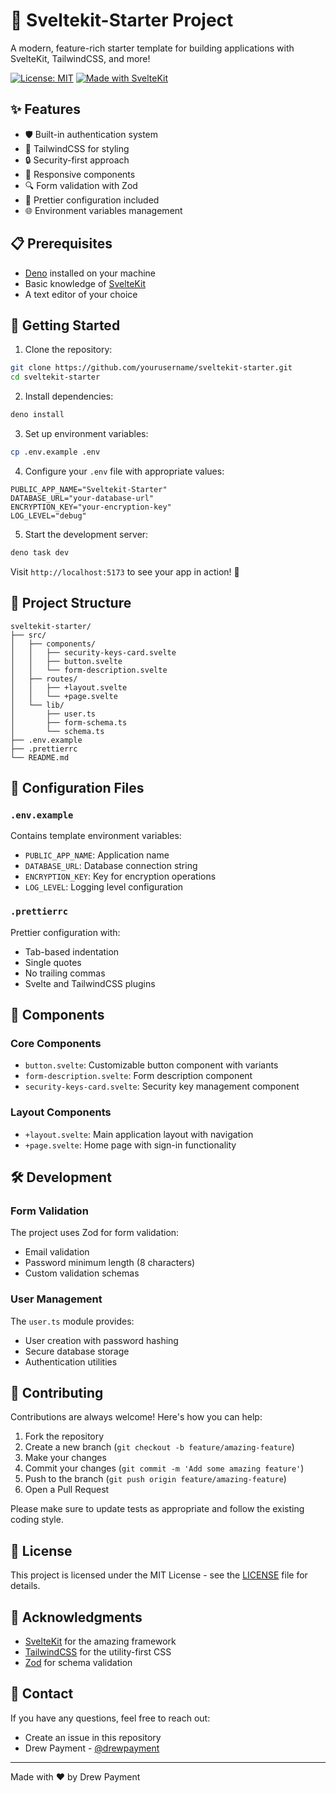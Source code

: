 # 🚀 Sveltekit-Starter Project

A modern, feature-rich starter template for building applications with SvelteKit, TailwindCSS, and more!

[![License: MIT](https://img.shields.io/badge/License-MIT-yellow.svg)](https://opensource.org/licenses/MIT)
[![Made with SvelteKit](https://img.shields.io/badge/Made%20with-SvelteKit-FF3E00.svg)](https://kit.svelte.dev/)

## ✨ Features

- 🛡️ Built-in authentication system
- 🎨 TailwindCSS for styling
- 🔒 Security-first approach
- 📱 Responsive components
- 🔍 Form validation with Zod
- 🎯 Prettier configuration included
- 🌐 Environment variables management

## 📋 Prerequisites

- [Deno](https://deno.land/) installed on your machine
- Basic knowledge of [SvelteKit](https://kit.svelte.dev/)
- A text editor of your choice

## 🚀 Getting Started

1. Clone the repository:
```bash
git clone https://github.com/yourusername/sveltekit-starter.git
cd sveltekit-starter
```

2. Install dependencies:
```bash
deno install
```

3. Set up environment variables:
```bash
cp .env.example .env
```

4. Configure your `.env` file with appropriate values:
```env
PUBLIC_APP_NAME="Sveltekit-Starter"
DATABASE_URL="your-database-url"
ENCRYPTION_KEY="your-encryption-key"
LOG_LEVEL="debug"
```

5. Start the development server:
```bash
deno task dev
```

Visit `http://localhost:5173` to see your app in action! 🎉

## 📁 Project Structure

```
sveltekit-starter/
├── src/
│   ├── components/
│   │   ├── security-keys-card.svelte
│   │   ├── button.svelte
│   │   └── form-description.svelte
│   ├── routes/
│   │   ├── +layout.svelte
│   │   └── +page.svelte
│   └── lib/
│       ├── user.ts
│       ├── form-schema.ts
│       └── schema.ts
├── .env.example
├── .prettierrc
└── README.md
```

## 🔧 Configuration Files

### `.env.example`
Contains template environment variables:
- `PUBLIC_APP_NAME`: Application name
- `DATABASE_URL`: Database connection string
- `ENCRYPTION_KEY`: Key for encryption operations
- `LOG_LEVEL`: Logging level configuration

### `.prettierrc`
Prettier configuration with:
- Tab-based indentation
- Single quotes
- No trailing commas
- Svelte and TailwindCSS plugins

## 🧩 Components

### Core Components
- `button.svelte`: Customizable button component with variants
- `form-description.svelte`: Form description component
- `security-keys-card.svelte`: Security key management component

### Layout Components
- `+layout.svelte`: Main application layout with navigation
- `+page.svelte`: Home page with sign-in functionality

## 🛠️ Development

### Form Validation
The project uses Zod for form validation:
- Email validation
- Password minimum length (8 characters)
- Custom validation schemas

### User Management
The `user.ts` module provides:
- User creation with password hashing
- Secure database storage
- Authentication utilities

## 🤝 Contributing

Contributions are always welcome! Here's how you can help:

1. Fork the repository
2. Create a new branch (`git checkout -b feature/amazing-feature`)
3. Make your changes
4. Commit your changes (`git commit -m 'Add some amazing feature'`)
5. Push to the branch (`git push origin feature/amazing-feature`)
6. Open a Pull Request

Please make sure to update tests as appropriate and follow the existing coding style.

## 📝 License

This project is licensed under the MIT License - see the [LICENSE](LICENSE) file for details.

## 🙏 Acknowledgments

- [SvelteKit](https://kit.svelte.dev/) for the amazing framework
- [TailwindCSS](https://tailwindcss.com/) for the utility-first CSS
- [Zod](https://github.com/colinhacks/zod) for schema validation

## 📮 Contact

If you have any questions, feel free to reach out:

- Create an issue in this repository
- Drew Payment - [@drewpayment](https://www.threads.net/@drewpayment)

---

Made with ❤️ by Drew Payment